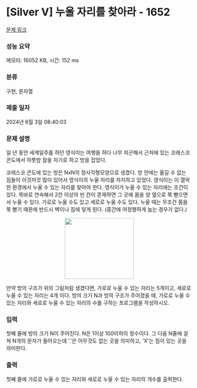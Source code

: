 # [Silver V] 누울 자리를 찾아라 - 1652 

[문제 링크](https://www.acmicpc.net/problem/1652) 

### 성능 요약

메모리: 16052 KB, 시간: 152 ms

### 분류

구현, 문자열

### 제출 일자

2024년 6월 3일 08:40:03

### 문제 설명

<p>일 년 동안 세계일주를 하던 영식이는 여행을 하다 너무 피곤해서 근처에 있는 코레스코 콘도에서 하룻밤 잠을 자기로 하고 방을 잡았다.</p>

<p>코레스코 콘도에 있는 방은 NxN의 정사각형모양으로 생겼다. 방 안에는 옮길 수 없는 짐들이 이것저것 많이 있어서 영식이의 누울 자리를 차지하고 있었다. 영식이는 이 열악한 환경에서 누울 수 있는 자리를 찾아야 한다. 영식이가 누울 수 있는 자리에는 조건이 있다. 똑바로 연속해서 2칸 이상의 빈 칸이 존재하면 그 곳에 몸을 양 옆으로 쭉 뻗으면서 누울 수 있다. 가로로 누울 수도 있고 세로로 누울 수도 있다. 누울 때는 무조건 몸을 쭉 뻗기 때문에 반드시 벽이나 짐에 닿게 된다. (중간에 어정쩡하게 눕는 경우가 없다.)</p>

<p style="text-align: center;"><img alt="" height="165" src="https://www.acmicpc.net/JudgeOnline/upload/201005/map.PNG" width="187"></p>

<p>만약 방의 구조가 위의 그림처럼 생겼다면, 가로로 누울 수 있는 자리는 5개이고, 세로로 누울 수 있는 자리는 4개 이다. 방의 크기 N과 방의 구조가 주어졌을 때, 가로로 누울 수 있는 자리와 세로로 누울 수 있는 자리의 수를 구하는 프로그램을 작성하시오.</p>

### 입력 

 <p>첫째 줄에 방의 크기 N이 주어진다. N은 1이상 100이하의 정수이다. 그 다음 N줄에 걸쳐 N개의 문자가 들어오는데 '.'은 아무것도 없는 곳을 의미하고, 'X'는 짐이 있는 곳을 의미한다.</p>

### 출력 

 <p>첫째 줄에 가로로 누울 수 있는 자리와 세로로 누울 수 있는 자리의 개수를 출력한다.</p>

